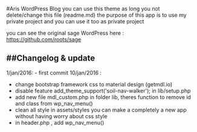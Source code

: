 #Aris WordPress Blog
you can use this theme as long you not delete/change this file (readme.md)
the purpose of this app is to use my private project and you can use it too as private project

you can see the original sage WordPress here :  https://github.com/roots/sage


##Changelog & update
-----
1/jan/2016: - first commit
10/jan/2016 :
 - change bootstrap framework css to material design (getmdl.io)
 - disable feature add_theme_support('soil-nav-walker'); in lib/setup.php
 - add new file mdl_custom.php in folder lib, theres function to remove id and class from wp_nav_menu()
 - clean all style in assets/styles you can make a completely a new app without having worry about css style
 - in header.php , add wp_nav_menu()